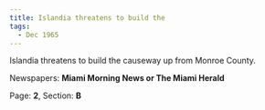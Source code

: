 ```yaml
---  
title: Islandia threatens to build the  
tags:  
  - Dec 1965  
---  
```

  
Islandia threatens to build the causeway up from Monroe County.  
  
Newspapers: **Miami Morning News or The Miami Herald**  
  
Page: **2**, Section: **B** 
